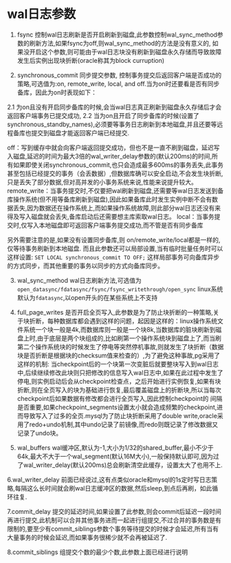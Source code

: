 # wal日志参数

1. fsync
控制wal日志刷新是否开启刷新到磁盘,此参数控制wal_sync_method参数的刷新方法,如果fsync为off,则wal_sync_method的方法是没有意义的,
如果没开启这个参数,则可能由于wal日志块没有刷新到磁盘永久存储而导致故障发生后实例出现块折断(oracle称其为block curruption)

2. synchronous_commit
同步提交参数, 控制事务提交后返回客户端是否成功的策略,可选值为:on, remote_write, local, and off.当为on时还要看是否有同步备库，因此为on时表现如下：

2.1 为on且没有开启同步备库的时候,会当wal日志真正刷新到磁盘永久存储后才会返回客户端事务已提交成功,
2.2 当为on且开启了同步备库的时候(设置了synchronous_standby_names),必须要等事务日志刷新到本地磁盘,并且还要等远程备库也提交到磁盘才能返回客户端已经提交.

off：写到缓存中就会向客户端返回提交成功，但也不是一直不刷到磁盘，延迟写入磁盘,延迟的时间为最大3倍的wal_writer_delay参数的(默认200ms)的时间,所有如果即使关闭synchronous_commit,也只会造成最多600ms的事务丢失,此事务甚至包括已经提交的事务（会丢数据）,但数据库确可以安全启动,不会发生块折断,只是丢失了部分数据,但对高并发的小事务系统来说,性能来说提升较大。
remote_write：当事务提交时,不仅要把wal刷新到磁盘,还需要等wal日志发送到备库操作系统(但不用等备库刷新到磁盘),因此如果备库此时发生实例中断不会有数据丢失,因为数据还在操作系统上,而如果操作系统故障,则此部分wal日志还没有来得及写入磁盘就会丢失,备库启动后还需要想主库索取wal日志。
local：当事务提交时,仅写入本地磁盘即可返回客户端事务提交成功,而不管是否有同步备库

另外需要注意的是,如果没有设置同步备库,则 on/remote_write/local都是一样的,仅等待事务刷新到本地磁盘.
而且此参数还可以局部设置,当有临时批量任务时可以这样设置:
`SET LOCAL synchronous_commit TO OFF;`
这样局部事务可向备库异步的方式同步，而其他重要的事务以同步的方式向备库同步。

3. wal_sync_method 
wal日志刷新方法,可选值为 `open_datasync/fdatasync/fsync/fsync_writethrough/open_sync`
linux系统默认为`fdatasync`,以open开头的在某些系统上不支持

4. full_page_writes
是否开启全页写入,此参数是为了防止块折断的一种策略,关于块折断，每种数据库都会遇到这样的问题，起因是这样的：linux操作系统文件系统一个块一般是4k,而数据库则一般是一个块8k,当数据库的脏块刷新到磁盘上时,由于底层是两个块组成的,比如刷第一个操作系统块到磁盘上了,而当刷第二个操作系统块的时候发生了停电等突然停机事故,则就发生了块折断（数据块是否折断是根据块的checksum值来检查的）,为了避免这种事故,pg采用了这样的机制:
当checkpoint后的一个块第一次变脏后就要整块写入到wal日志中,后续继续修改此块则只把修改的信息写入wal日志中,如果在此过程中发生了停电,则实例启动后会从checkpoint检查点，之后开始进行实例恢复,如果有块折断,则在全页写入的块为基础进行恢复,最后覆盖磁盘上的折断块,所以当每次checkpoint后如果数据有修改都会进行全页写入,因此控制checkpoint的
间隔是否重要,如果checkpoint_segments设置太小就会造成频繁的checkpoint,进而导致写入了过多的全页.mysql为了防止块折断采用了double write,oracle采用了redo+undo机制,其中undo记录了前镜像,而redo则既记录了修改数据又记录了undo块。

5. wal_buffers
wal缓冲区,默认为-1,大小为1/32的shared_buffer,最小不少于64k,最大不大于一个wal_segment(默认16M大小),一般保持默认即可,因为过了wal_writer_delay(默认200ms)总会刷新清空此缓存，设置太大了也用不上.

6.wal_writer_delay
前面已经说过,这有点类似oracle和mysql的1s定时写日志策略,每隔这么长时间就会刷wal日志缓冲区的数据,然后sleep,到点后再刷，如此循环往复.

7.commit_delay
提交的延迟时间,如果设置了此参数,则会commit后延迟一段时间再进行提交,此机制可以合并其他事务进而一起进行组提交,不过合并的事务数是有限制的,要至少有commit_siblings参数个事务等待提交的时候才会延迟,所有当有大量事务的时候会延迟,而如果事务很稀少就不会再被延迟了.

8.commit_siblings
组提交个数的最少个数,此参数上面已经进行说明